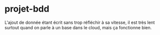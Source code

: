 # projet-bdd

L'ajout de donnée étant écrit sans trop réfléchir à sa vitesse, il est très lent surtout quand on parle à un base dans le cloud, mais ça fonctionne bien.
